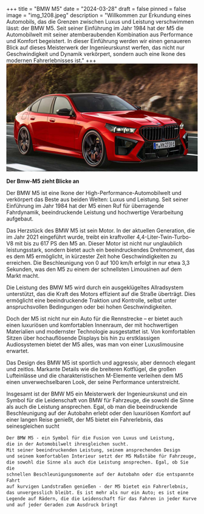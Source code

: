 +++
title = "BMW M5"
date = "2024-03-28"
draft = false
pinned = false
image = "img_1208.jpeg"
description = "Willkommen zur Erkundung eines Automobils, das die Grenzen zwischen Luxus und Leistung verschwimmen lässt: der BMW M5. Seit seiner Einführung im Jahr 1984 hat der M5 die Automobilwelt mit seiner atemberaubenden Kombination aus Performance und Komfort begeistert. In dieser Einführung werden wir einen genaueren Blick auf dieses Meisterwerk der Ingenieurskunst werfen, das nicht nur Geschwindigkeit und Dynamik verkörpert, sondern auch eine Ikone des modernen Fahrerlebnisses ist."
+++
![Der neue BMW-M5 in knallrot zieht Blicke an auf der Strasse.](img_1208.jpeg)

**Der Bmw-M5 zieht Blicke an**

Der BMW M5 ist eine Ikone der High-Performance-Automobilwelt und verkörpert das Beste aus beiden Welten: Luxus und Leistung. Seit seiner Einführung im Jahr 1984 hat der M5 einen Ruf für überragende Fahrdynamik, beeindruckende Leistung und hochwertige Verarbeitung aufgebaut.

Das Herzstück des BMW M5 ist sein Motor. In der aktuellen Generation, die im Jahr 2021 eingeführt wurde, treibt ein kraftvoller 4,4-Liter-Twin-Turbo-V8 mit bis zu 617 PS den M5 an. Dieser Motor ist nicht nur unglaublich leistungsstark, sondern bietet auch ein beeindruckendes Drehmoment, das es dem M5 ermöglicht, in kürzester Zeit hohe Geschwindigkeiten zu erreichen. Die Beschleunigung von 0 auf 100 km/h erfolgt in nur etwa 3,3 Sekunden, was den M5 zu einem der schnellsten Limousinen auf dem Markt macht.

Die Leistung des BMW M5 wird durch ein ausgeklügeltes Allradsystem unterstützt, das die Kraft des Motors effizient auf die Straße überträgt. Dies ermöglicht eine beeindruckende Traktion und Kontrolle, selbst unter anspruchsvollen Bedingungen oder bei hohen Geschwindigkeiten.

Doch der M5 ist nicht nur ein Auto für die Rennstrecke – er bietet auch einen luxuriösen und komfortablen Innenraum, der mit hochwertigen Materialien und modernster Technologie ausgestattet ist. Von komfortablen Sitzen über hochauflösende Displays bis hin zu erstklassigen Audiosystemen bietet der M5 alles, was man von einer Luxuslimousine erwartet.

Das Design des BMW M5 ist sportlich und aggressiv, aber dennoch elegant und zeitlos. Markante Details wie die breiteren Kotflügel, die großen Lufteinlässe und die charakteristischen M-Elemente verleihen dem M5 einen unverwechselbaren Look, der seine Performance unterstreicht.

Insgesamt ist der BMW M5 ein Meisterwerk der Ingenieurskunst und ein Symbol für die Leidenschaft von BMW für Fahrzeuge, die sowohl die Sinne als auch die Leistung ansprechen. Egal, ob man die beeindruckende Beschleunigung auf der Autobahn erlebt oder den luxuriösen Komfort auf einer langen Reise genießt, der M5 bietet ein Fahrerlebnis, das seinesgleichen sucht

```
Der BMW M5 - ein Symbol für die Fusion von Luxus und Leistung, 
die in der Automobilwelt ihresgleichen sucht. 
Mit seiner beeindruckenden Leistung, seinem ansprechenden Design
und seinem komfortablen Interieur setzt der M5 Maßstäbe für Fahrzeuge,
die sowohl die Sinne als auch die Leistung ansprechen. Egal, ob Sie die
schnellen Beschleunigungsmomente auf der Autobahn oder die entspannte Fahrt
auf kurvigen Landstraßen genießen - der M5 bietet ein Fahrerlebnis, 
das unvergesslich bleibt. Es ist mehr als nur ein Auto; es ist eine
Legende auf Rädern, die die Leidenschaft für das Fahren in jeder Kurve 
und auf jeder Geraden zum Ausdruck bringt
```